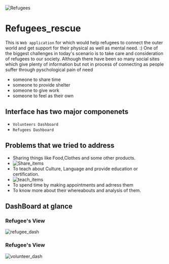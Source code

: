 ![Refugees](https://github.com/suhaas-livcd/Refugees_rescue/blob/8640c86351d42660593df73997947487439747f9/refugee-getty.jpg)
# Refugees_rescue
  This is `Web application` for which would help refugees to connect the outer world and get support for their physical as well   as mental need. :)
  One of the biggest challenges in today's scenario is to take care and consideration of refugees to our society. Although       there have been so many social sites which give plenty of information but not in process of connecting as people suffer      through pyschological pain of need 
  - someone to share time
  - someone to provide shelter
  - someone to give work
  - someone to feel as their own
  
## Interface has two major componenets
  - `Volunteers Dashboard`
  - `Refugees Dashboard`
  
## Problems that we tried to address
  - Sharing things like Food,Clothes and some other products.
  - ![Share_items](https://raw.githubusercontent.com/suhaas-livcd/Refugees_rescue/master/ProjectScreenshots/Share.png)
  - To teach about Culture, Language and provide education or certification.
  - ![teach_items](https://raw.githubusercontent.com/suhaas-livcd/Refugees_rescue/master/ProjectScreenshots/Teach.png)
  - To spend time by making appointments and adrress them
  - To know more about their whereabouts and analysis of them.
  
## DashBoard at glance

### Refugee's View
  ![refugee_dash](https://raw.githubusercontent.com/suhaas-livcd/Refugees_rescue/master/ProjectScreenshots/Refugees_dash.png)

### Refugee's View
  ![volunteer_dash](https://raw.githubusercontent.com/suhaas-livcd/Refugees_rescue/master/ProjectScreenshots/volunteer_dash.png)

  
